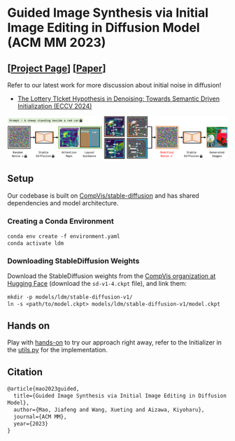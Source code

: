 # Guided Image Synthesis via Initial Image Editing in Diffusion Model (ACM MM 2023)

## [<a href="https://ut-mao.github.io/swap.github.io/" target="_blank">Project Page</a>] [<a href="https://arxiv.org/abs/2305.03382" target="_blank">Paper</a>]

Refer to our latest work for more discussion about initial noise in diffusion!
- <a href="https://ut-mao.github.io/noise.github.io/" target="_blank">The Lottery TIcket Hypothesis in Denoising: Towards Semantic Driven Initialization (ECCV 2024)</a> 


![teaser](./teaser.png)

## Setup

Our codebase is built on [CompVis/stable-diffusion](https://github.com/CompVis/stable-diffusion)
and has shared dependencies and model architecture.

### Creating a Conda Environment

```
conda env create -f environment.yaml
conda activate ldm
```

### Downloading StableDiffusion Weights

Download the StableDiffusion weights from the [CompVis organization at Hugging Face](https://huggingface.co/CompVis/stable-diffusion-v-1-4-original)
(download the `sd-v1-4.ckpt` file), and link them:
```
mkdir -p models/ldm/stable-diffusion-v1/
ln -s <path/to/model.ckpt> models/ldm/stable-diffusion-v1/model.ckpt 
```
## Hands on

Play with [hands-on](./Hands_on.ipynb) to try our approach right away, refer to the Initializer in the [utils.py](./utils.py) for the implementation.

## Citation
```
@article{mao2023guided,
  title={Guided Image Synthesis via Initial Image Editing in Diffusion Model},
  author={Mao, Jiafeng and Wang, Xueting and Aizawa, Kiyoharu},
  journal={ACM MM},
  year={2023}
}
```
